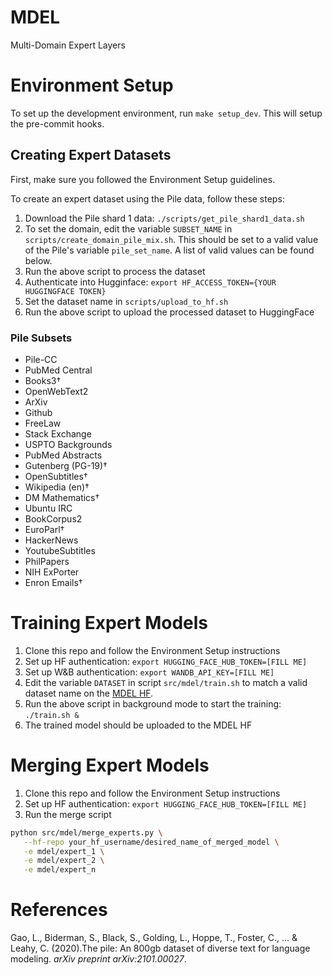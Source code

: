 # MDEL

Multi-Domain Expert Layers

# Environment Setup

To set up the development environment, run `make setup_dev`. This will setup the
pre-commit hooks.

## Creating Expert Datasets

First, make sure you followed the Environment Setup guidelines.

To create an expert dataset using the Pile data, follow these steps:

1. Download the Pile shard 1 data: `./scripts/get_pile_shard1_data.sh`
2. To set the domain, edit the variable `SUBSET_NAME` in
   `scripts/create_domain_pile_mix.sh`. This should be set to a valid value of
   the Pile's variable `pile_set_name`. A list of valid values can be found
   below.
3. Run the above script to process the dataset
4. Authenticate into Hugginface:
   `export HF_ACCESS_TOKEN={YOUR HUGGINGFACE TOKEN}`
5. Set the dataset name in `scripts/upload_to_hf.sh`
6. Run the above script to upload the processed dataset to HuggingFace

### Pile Subsets

- Pile-CC
- PubMed Central
- Books3†
- OpenWebText2
- ArXiv
- Github
- FreeLaw
- Stack Exchange
- USPTO Backgrounds
- PubMed Abstracts
- Gutenberg (PG-19)†
- OpenSubtitles†
- Wikipedia (en)†
- DM Mathematics†
- Ubuntu IRC
- BookCorpus2
- EuroParl†
- HackerNews
- YoutubeSubtitles
- PhilPapers
- NIH ExPorter
- Enron Emails†

# Training Expert Models

1. Clone this repo and follow the Environment Setup instructions
2. Set up HF authentication: `export HUGGING_FACE_HUB_TOKEN=[FILL ME]`
3. Set up W&B authentication: `export WANDB_API_KEY=[FILL ME]`
4. Edit the variable `DATASET` in script `src/mdel/train.sh` to match a valid
   dataset name on the
   [MDEL HF](https://huggingface.co/Multi-Domain-Expert-Layers).
5. Run the above script in background mode to start the training: `./train.sh &`
6. The trained model should be uploaded to the MDEL HF

# Merging Expert Models

1. Clone this repo and follow the Environment Setup instructions
2. Set up HF authentication: `export HUGGING_FACE_HUB_TOKEN=[FILL ME]`
3. Run the merge script

```bash
python src/mdel/merge_experts.py \
   --hf-repo your_hf_username/desired_name_of_merged_model \
   -e mdel/expert_1 \
   -e mdel/expert_2 \
   -e mdel/expert_n
```
# References

Gao, L., Biderman, S., Black, S., Golding, L., Hoppe, T., Foster, C., ... &
Leahy, C. (2020).The pile: An 800gb dataset of diverse text for language
modeling. _arXiv preprint arXiv:2101.00027_.
